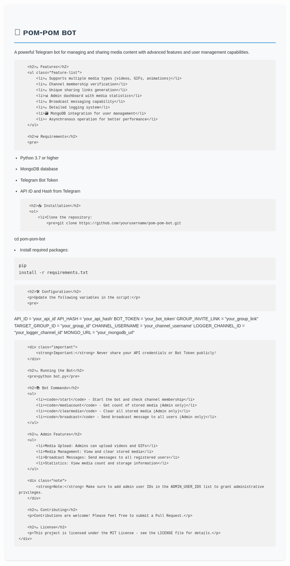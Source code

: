 <!DOCTYPE html>
<html lang="en">
<head>
    <meta charset="UTF-8">
    <meta name="viewport" content="width=device-width, initial-scale=1.0">
    <title>Pom-Pom Bot - Telegram Media Sharing Bot</title>
    <style>
        body {
            font-family: Arial, sans-serif;
            line-height: 1.6;
            max-width: 1000px;
            margin: 0 auto;
            padding: 20px;
            color: #333;
        }
        .container {
            background-color: #f8f9fa;
            border-radius: 8px;
            padding: 30px;
            box-shadow: 0 2px 4px rgba(0,0,0,0.1);
        }
        h1 {
            color: #2c3e50;
            border-bottom: 2px solid #3498db;
            padding-bottom: 10px;
        }
        h2 {
            color: #2980b9;
            margin-top: 25px;
        }
        pre {
            background-color: #f1f1f1;
            padding: 15px;
            border-radius: 5px;
            overflow-x: auto;
        }
        code {
            font-family: 'Courier New', Courier, monospace;
            background-color: #f1f1f1;
            padding: 2px 5px;
            border-radius: 3px;
        }
        ul {
            padding-left: 20px;
        }
        .feature-list li {
            margin-bottom: 10px;
        }
        .note {
            background-color: #fff3cd;
            border-left: 4px solid #ffc107;
            padding: 15px;
            margin: 15px 0;
        }
        .important {
            background-color: #f8d7da;
            border-left: 4px solid #dc3545;
            padding: 15px;
            margin: 15px 0;
        }
    </style>
</head>
<body>
    <div class="container">
        <h1>🤖 ᴘᴏᴍ-ᴘᴏᴍ ʙᴏᴛ</h1>
        <p>A powerful Telegram bot for managing and sharing media content with advanced features and user management capabilities.</p>

        <h2>🌟 Features</h2>
        <ul class="feature-list">
            <li>📱 Supports multiple media types (videos, GIFs, animations)</li>
            <li>🔐 Channel membership verification</li>
            <li>🎯 Unique sharing links generation</li>
            <li>📊 Admin dashboard with media statistics</li>
            <li>📢 Broadcast messaging capability</li>
            <li>📝 Detailed logging system</li>
            <li>🗃️ MongoDB integration for user management</li>
            <li>⚡ Asynchronous operation for better performance</li>
        </ul>

        <h2>⚙️ Requirements</h2>
        <pre>
- Python 3.7 or higher
- MongoDB database
- Telegram Bot Token
- API ID and Hash from Telegram</pre>

        <h2>📥 Installation</h2>
        <ol>
            <li>Clone the repository:
                <pre>git clone https://github.com/yourusername/pom-pom-bot.git
cd pom-pom-bot</pre>
            </li>
            <li>Install required packages:
                <pre>pip install -r requirements.txt</pre>
            </li>
        </ol>

        <h2>🛠️ Configuration</h2>
        <p>Update the following variables in the script:</p>
        <pre>
API_ID = 'your_api_id'
API_HASH = 'your_api_hash'
BOT_TOKEN = 'your_bot_token'
GROUP_INVITE_LINK = "your_group_link"
TARGET_GROUP_ID = "your_group_id"
CHANNEL_USERNAME = 'your_channel_username'
LOGGER_CHANNEL_ID = "your_logger_channel_id"
MONGO_URL = "your_mongodb_url"</pre>

        <div class="important">
            <strong>Important:</strong> Never share your API credentials or Bot Token publicly!
        </div>

        <h2>🚀 Running the Bot</h2>
        <pre>python bot.py</pre>

        <h2>📚 Bot Commands</h2>
        <ul>
            <li><code>/start</code> - Start the bot and check channel membership</li>
            <li><code>/mediacount</code> - Get count of stored media (Admin only)</li>
            <li><code>/clearmedia</code> - Clear all stored media (Admin only)</li>
            <li><code>/broadcast</code> - Send broadcast message to all users (Admin only)</li>
        </ul>

        <h2>👥 Admin Features</h2>
        <ul>
            <li>Media Upload: Admins can upload videos and GIFs</li>
            <li>Media Management: View and clear stored media</li>
            <li>Broadcast Messages: Send messages to all registered users</li>
            <li>Statistics: View media count and storage information</li>
        </ul>

        <div class="note">
            <strong>Note:</strong> Make sure to add admin user IDs in the ADMIN_USER_IDS list to grant administrative privileges.
        </div>

        <h2>🤝 Contributing</h2>
        <p>Contributions are welcome! Please feel free to submit a Pull Request.</p>

        <h2>📄 License</h2>
        <p>This project is licensed under the MIT License - see the LICENSE file for details.</p>
    </div>
</body>
</html>
